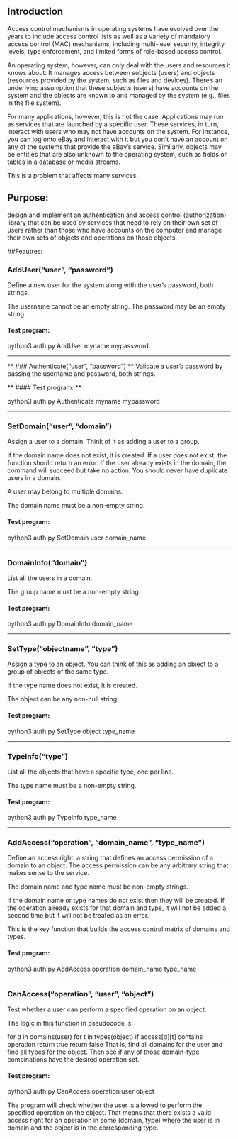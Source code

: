## Introduction
Access control mechanisms in operating systems have evolved over the years to include access control lists as well as a variety of mandatory access control (MAC) mechanisms, including multi-level security, integrity levels, type enforcement, and limited forms of role-based access control.

An operating system, however, can only deal with the users and resources it knows about. It manages access between subjects (users) and objects (resources provided by the system, such as files and devices). There’s an underlying assumption that these subjects (users) have accounts on the system and the objects are known to and managed by the system (e.g., files in the file system).

For many applications, however, this is not the case. Applications may run as services that are launched by a specific user. These services, in turn, interact with users who may not have accounts on the system. For instance, you can log onto eBay and interact with it but you don’t have an account on any of the systems that provide the eBay’s service. Similarly, objects may be entities that are also unknown to the operating system, such as fields or tables in a database or media streams.

This is a problem that affects many services.

## Purpose:
design and implement an authentication and access control (authorization) library that can be used by services that need to rely on their own set of users rather than those who have accounts on the computer and manage their own sets of objects and operations on those objects.

##Feautres:
### AddUser(“user”, “password”)
  Define a new user for the system along with the user’s password, both strings.

  The username cannot be an empty string. The password may be an empty string.

#### Test program:
 python3 auth.py AddUser myname mypassword
  
  ---------------------------------
 ** ### Authenticate(“user”, “password”) ** 
    Validate a user’s password by passing the username and password, both strings.

** #### Test program: **


  python3 auth.py Authenticate myname mypassword
  
  ------------------------------------
### SetDomain(“user”, “domain”)
  Assign a user to a domain. Think of it as adding a user to a group.

  If the domain name does not exist, it is created. If a user does not exist, the function should return an error. If the user already exists in the domain, the command will succeed but take no action. You should never have duplicate users in a domain.

  A user may belong to multiple domains.

  The domain name must be a non-empty string.

#### Test program:

  python3 auth.py SetDomain user domain_name
  
 ------------------------------------------
### DomainInfo(“domain”)
  List all the users in a domain.

  The group name must be a non-empty string.

#### Test program:

  python3 auth.py DomainInfo domain_name
  
-------------------------------------------
### SetType(“objectname”, “type”)
  Assign a type to an object. You can think of this as adding an object to a group of objects of the same type.

  If the type name does not exist, it is created.

  The object can be any non-null string.

#### Test program:

  python3 auth.py SetType object type_name
  
 ----------------------------------------
### TypeInfo(“type”)
  List all the objects that have a specific type, one per line.

  The type name must be a non-empty string.

#### Test program:

  python3 auth.py TypeInfo type_name
  
-----------------------------------------
### AddAccess(“operation”, “domain_name”, “type_name”)
  Define an access right: a string that defines an access permission of a domain to an object. The access permission can be any arbitrary string that makes sense to the service.

  The domain name and type name must be non-empty strings.

  If the domain name or type names do not exist then they will be created. If the operation already exists for that domain and type, it will not be added a second time but it will not be treated as an error.

  This is the key function that builds the access control matrix of domains and types.

#### Test program:

  python3 auth.py AddAccess operation domain_name type_name
  
---------------------------------------------------
### CanAccess(“operation”, “user”, “object”)
  Test whether a user can perform a specified operation on an object.

  The logic in this function in pseudocode is:

  for d in domains(user)
    for t in types(object)
      if access[d][t] contains operation
        return true
  return false
  That is, find all domains for the user and find all types for the object. Then see if any of those domain-type combinations have the desired operation set.

#### Test program:

  python3 auth.py CanAccess operation user object
  
  The program will check whether the user is allowed to perform the specified operation on the object. That means that there exists a valid access right for an operation in some (domain, type) where the user is in domain and the object is in the corresponding type.
  
